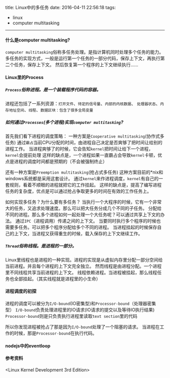 title: Linux中的多任务
date: 2016-04-11 22:56:18
tags:
  - linux
  - computer multitasking
---

#### 什么是computer multitasking?
`computer multitasking`俗称多任务处理。是指计算机同时处理多个任务的能力。
多任务的实现方式，一般是运行第一个任务的一部分代码，保存上下文，再执行第二个任务，保存上下文。
然后恢复第一个程序的上下文继续执行……


#### Linux里的Process  

##### `Process`俗称进程。是一个装载程序代码的容器。
进程还包括了一系列资源：`打开文件`、`待定的信号量`、`内部的内核数据`、
`处理器状态`、`内存地址空间`、`线程`、`数据区块：包含了很多全局变量`  

##### 如何通过`Processes`(多个进程)实现`computer multitasking`?

首先我们看下进程的调度策略：
  一种方案是`Cooperative multitasking`(协作式多任务)
通过`霸占`当前CPU分配的时间，由进程自己决定是否爽够了把时间让给别的进程工作。
当进程爽够了的时候，它会告知`kernel`把时间让给下一个进程，`kernel`会提前处理
这样的缺点是，一个进程如果一直霸占会导致`kernel`卡顿，优点是进程的调度时间都是预期的（不会被强制终止）

  还有一种方案是`Preemption multitasking`(抢占式多任务)
这种方案目前的*nix和windows系统都是采用这套设计。
通过`kernel`来作进程调度，`kernel`有自己的一套规则，看着不顺眼的进程就把它的工作挂起。
这样的缺点是，提高了编写进程任务的复杂度，优点是可以通过抢占争取更多的时间在有效的工作任务上。

如何实现多任务？为什么要有多任务？
当执行一个大程序的时候，它有一个非常大的任务，又追求处理速度。那么可以把大任务分成几个不同的子任务。
分配给不同的进程。那么多个进程如何一起处理一个大任务呢？可以通过共享上下文的办法。
通过`IPC`（进程调用）传递之间的上下文。
当要同时执行多个程序的时候也需要多任务。可以把多个程序分配给多个不同的进程。
当进程挂起的时候保存自己的上下文，当进程又获得重生的时候，载入保存的上下文继续工作。


##### `Thread`俗称线程。是进程的一部分。
Linux里线程也是进程的一种实现。进程的实现是从虚拟内存里分配一部分空间给当前进程。并且每个进程的上下文完全独立。
然而线程是由进程分配。一个进程里不同线程共享当前进程的上下文。
线程依赖进程。当进程被挂起，那么线程任务也全部挂起。（其实线程就是进程里的小生命）

#### 进程调度的初探

进程的调度可以被分为`I/O-bound`(IO密集型)和`Processor-bound`（处理器密集型）
`I/O-bound`负责处理进程里的IO请求(IO请求的提交以及等待IO执行结果)
`Processor-bound`则是只负责执行进程里读取`text section`里的代码

所以你发现进程被抢占了那是因为`I/O-bound`处理了一个阻塞的请求。
当进程在工作的时候，那是`Processor-bound`在执行代码。

#### nodejs中的eventloop


#### 参考资料
  <Linux Kernel Development 3rd Edition>
